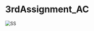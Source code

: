# 3rdAssignment_AC
![SS](https://user-images.githubusercontent.com/97980131/150956988-04d1258f-7492-4116-b141-deec67a286cb.jpeg)
